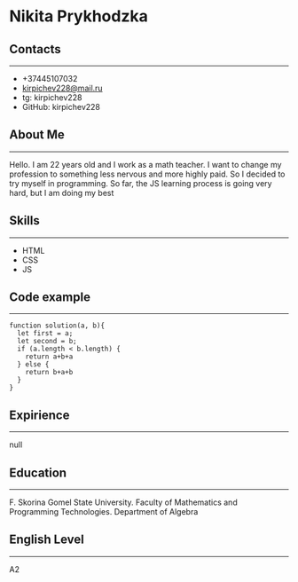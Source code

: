 # Nikita Prykhodzka

## Contacts
***
+ +37445107032
+ kirpichev228@mail.ru
+ tg: kirpichev228
+ GitHub: kirpichev228

## About Me
***
Hello. I am 22 years old and I work as a math teacher. I want to change my profession to something less nervous and more highly paid. So I decided to try myself in programming. So far, the JS learning process is going very hard, but I am doing my best

## Skills
***
* HTML
* CSS
* JS

## Code example
***

```
function solution(a, b){
  let first = a;
  let second = b;
  if (a.length < b.length) {
    return a+b+a
  } else {
    return b+a+b
  }
}
```

## Expirience
***
null

## Education
***
F. Skorina Gomel State University. Faculty of Mathematics and Programming Technologies. Department of Algebra

## English Level
***
A2
